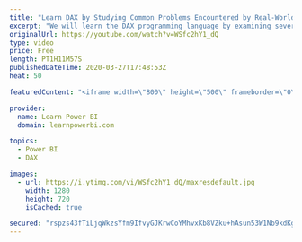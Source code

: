 ```yaml
---
title: "Learn DAX by Studying Common Problems Encountered by Real-World Users 🔴Talk Power BI LIVE"
excerpt: "We will learn the DAX programming language by examining several issues frequently reported by DAX users through PowerBI Desktop frowns.  Why is this interesting?  DAX training has consistently been one of the top asks from Power BI users. In this TalkPowerBI session, Jeffrey Wang is going to show you"
originalUrl: https://youtube.com/watch?v=WSfc2hY1_dQ
type: video
price: Free
length: PT1H11M57S
publishedDateTime: 2020-03-27T17:48:53Z
heat: 50

featuredContent: "<iframe width=\"800\" height=\"500\" frameborder=\"0\" src=\"https://www.youtube.com/embed/WSfc2hY1_dQ\" allow=\"accelerometer; autoplay; encrypted-media; gyroscope; picture-in-picture\" allowfullscreen></iframe>"

provider:
  name: Learn Power BI
  domain: learnpowerbi.com

topics:
  - Power BI
  - DAX

images:
  - url: https://i.ytimg.com/vi/WSfc2hY1_dQ/maxresdefault.jpg
    width: 1280
    height: 720
    isCached: true

secured: "rspzs43fTiLjqWkzsYfm9IfvyGJKrwCoYMhvxKb8VZku+hAsun53W1Nb9kdKgDtwkhyzCMSl0iLWe6Aiv+9Vof6eT0b4hwFK4gfoRZoBjZVEzLODK2LAnstZb1tEAYxjH/AZv/vMgXsM7pB9VvWUvalZMc+1QJC2HRqmdhfLFib2xCQBSWJHCVWyh82yCRrLxp/735QIrMrzeFVTXCC37P0OgsdQ9tsNS0/H1qTU3xuBq+bYxoBxSWx++7NLMKopgIh2u8ecY0G8v1vHSJG6M83SUHpz4zhql3V3PSdAJe+m1ZnDQuRzqzxxuwYGYVAU32h4NyxsmX6rK0itJdxveKPK6K7OLcLI/R5KDzzgOTZafn4z3mY4tEirH+FNAfC6sUmzt/XiAKM93HEn2K4jjoKxOY/UYXz+LCSf3r27DiA=;qezPsFvQbYYDouCBmoCidQ=="
---
```


